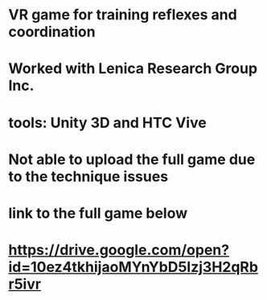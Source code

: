 # VR game for training reflexes and coordination
# Worked with Lenica Research Group Inc.
# tools: Unity 3D and HTC Vive
# Not able to upload the full game due to the technique issues
# link to the full game below
# https://drive.google.com/open?id=10ez4tkhijaoMYnYbD5Izj3H2qRbr5ivr
